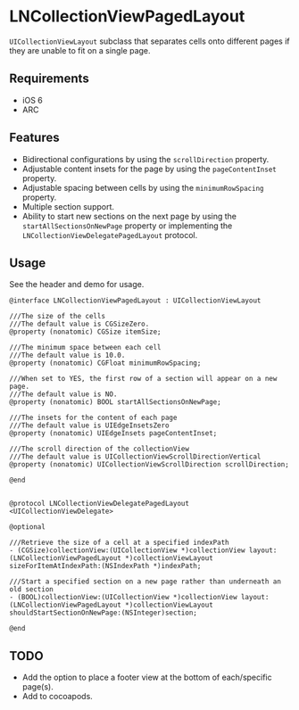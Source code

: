 LNCollectionViewPagedLayout
===========================

`UICollectionViewLayout` subclass that separates cells onto different pages if they are unable to fit on a single page.  

Requirements
---
- iOS 6  
- ARC  

Features
---
- Bidirectional configurations by using the `scrollDirection` property.  
- Adjustable content insets for the page by using the `pageContentInset` property.  
- Adjustable spacing between cells by using the `minimumRowSpacing` property.  
- Multiple section support.  
- Ability to start new sections on the next page by using the `startAllSectionsOnNewPage` property or implementing the `LNCollectionViewDelegatePagedLayout` protocol.

Usage
---
See the header and demo for usage.

	@interface LNCollectionViewPagedLayout : UICollectionViewLayout
	
	///The size of the cells
	///The default value is CGSizeZero.
	@property (nonatomic) CGSize itemSize;
	
	///The minimum space between each cell
	///The default value is 10.0.
	@property (nonatomic) CGFloat minimumRowSpacing;
	
	///When set to YES, the first row of a section will appear on a new page.
	///The default value is NO.
	@property (nonatomic) BOOL startAllSectionsOnNewPage;
	
	///The insets for the content of each page
	///The default value is UIEdgeInsetsZero
	@property (nonatomic) UIEdgeInsets pageContentInset;
	
	///The scroll direction of the collectionView
	///The default value is UICollectionViewScrollDirectionVertical
	@property (nonatomic) UICollectionViewScrollDirection scrollDirection;
	
	@end
	
	
	@protocol LNCollectionViewDelegatePagedLayout <UICollectionViewDelegate>
	
	@optional
	
	///Retrieve the size of a cell at a specified indexPath
	- (CGSize)collectionView:(UICollectionView *)collectionView layout:(LNCollectionViewPagedLayout *)collectionViewLayout sizeForItemAtIndexPath:(NSIndexPath *)indexPath;
	
	///Start a specified section on a new page rather than underneath an old section
	- (BOOL)collectionView:(UICollectionView *)collectionView layout:(LNCollectionViewPagedLayout *)collectionViewLayout shouldStartSectionOnNewPage:(NSInteger)section;
	
	@end


TODO
---  
- Add the option to place a footer view at the bottom of each/specific page(s).  
- Add to cocoapods.  